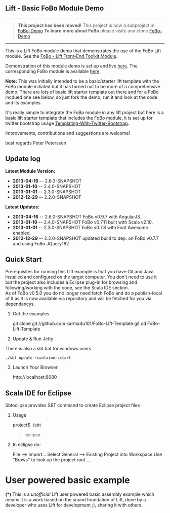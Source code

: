Lift - Basic FoBo Module Demo
-----------------------------

---

> **This project has been moved!** 
> This project is now a subproject in [FoBo-Demo](https://github.com/karma4u101/FoBo-Demo) 
> **To learn more about FoBo** please visite and clone [FoBo-Demo](https://github.com/karma4u101/FoBo-Demo)

---

This is a Lift FoBo module demo that demonstrates the use of the FoBo Lift module. 
See the [FoBo - Lift Front-End Toolkit Module](https://github.com/karma4u101/FoBo).

Demonstration of this module demo is set up and live [here](http://www.media4u101.se/fobo-lift-template-demo/). 
The corresponding FoBo module is available [here](https://github.com/karma4u101/FoBo). 

**Note:** This was initially intended to be a basic/starter lift template with the FoBo module initiated 
but it has turned out to be more of a comprehensive demo. There are lots of basic lift starter templats out there 
and for a FoBo incdued one see below, so just fork the demo, run it and look at the code and its examples. 

It's really simple to integrate the FoBo module in any lift project but here is a basic lift starter template 
that includes the FoBo module, it is set up for twitter bootstrap usage 
[Templating-With-Twitter-Bootstrap](https://github.com/karma4u101/Templating-With-Twitter-Bootstrap).  

Improvements, contributions and suggestions are welcome!

best regards Peter Petersson 

Update log
----------

**Latest Module Version:** 
- **2013-04-16** -- 2.6.0-SNAPSHOT
- **2013-01-10** -- 2.4.0-SNAPSHOT
- **2013-01-01** -- 2.3.0-SNAPSHOT
- **2012-12-29** -- 2.2.0-SNAPSHOT

**Latest Updates:**
- **2013-04-16** -- 2.6.0-SNAPSHOT FoBo v0.9.7 with AngularJS.
- **2013-01-10** -- 2.4.0-SNAPSHOT FoBo v0.7.11 built with Scala v2.10.
- **2013-01-01** -- 2.3.0-SNAPSHOT FoBo v0.7.8 with Font Awesome enabled.
- **2012-12-29** -- 2.2.0-SNAPSHOT updated build to dep. on FoBo v0.7.7 and using FoBo.JQuery182


Quick Start
-----------
Prerequisites for running this Lift example is that you have Git and Java installed and configured on the target computer.
You don't need to use it but the project also includes a Eclipse plug-in for browsing and following/working with the code, see the Scala IDE section.   
As of FoBo v0.5.0 you do no longer need fetch FoBo and do a publish-local of it as it is now available via repository and will be fetched for you via dependancys. 

1) Get the examples

	git clone git://github.com:karma4u101/FoBo-Lift-Template.git
	cd FoBo-Lift-Template

2) Update & Run Jetty

There is also a sbt.bat for windows users.

	./sbt update ~container:start

3) Launch Your Browser
	
	http://localhost:8080

Scala IDE for Eclipse
---------------------
Sbteclipse provides SBT command to create Eclipse project files

1) Usage

	project$ ./sbt
	> eclipse 

2) In eclipse do: 

	File ==> Import...
	Select General ==> Existing Project into Workspace 
	Use "Brows" to look up the project root ....

User powered basic example 
==========================
**(*)** This is a _unofficial_ Lift user powered basic assembly example which means it is a work based on the 
sound foundation of Lift, done by a developer who uses Lift for development ;), sharing it with others. 
